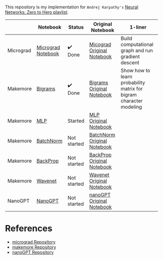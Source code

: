 
This repository is my implementation for `Andrej Karpathy's` [Neural Networks: Zero to Hero playlist](https://www.youtube.com/playlist?list=PLAqhIrjkxbuWI23v9cThsA9GvCAUhRvKZ).


|  | Notebook | Status | Original Notebook | 1-liner
| --- | --- | --- | --- | ---
| Micrograd | [Micrograd Notebook](https://deepnote.com/workspace/andy-lee-e64d-441927ce-64b7-4df1-9818-b7cc4001d76a/project/karpathytutorials-55a68ff6-49ab-4f6d-97e1-ab05640c955e/notebook/micro_grad-d869fdf259fc4c8ea93bd917bc5dea32) | ✔️ Done | [Micograd Original Notebook](https://github.com/karpathy/nn-zero-to-hero/tree/master/lectures/micrograd) | Build computational graph and run gradient descent
| Makemore | [Bigrams](https://deepnote.com/workspace/andypersonal-89e9b5d2-5968-40dc-986c-e831dca9b11c/project/karpathymakemore-0129c86c-0221-47a9-9ff5-5a790f5a7462/notebook/makemore_notebook-67903f51a6154c1c89d7eff722f6d7b1) | ✔️ Done | [Bigrams Original Notebook](https://github.com/karpathy/nn-zero-to-hero/blob/master/lectures/makemore/makemore_part1_bigrams.ipynb) | Show how to learn probability matrix for bigram character modeling
| Makemore | [MLP]() | Started | [MLP Original Notebook](https://github.com/karpathy/nn-zero-to-hero/blob/master/lectures/makemore/makemore_part1_bigrams.ipynb)
| Makemore | [BatchNorm]() | Not started| [BatchNorm Original Notebook](https://github.com/karpathy/nn-zero-to-hero/blob/master/lectures/makemore/makemore_part1_bigrams.ipynb)
| Makemore | [BackProp]() | Not started | [BackProp Original Notebook](https://github.com/karpathy/nn-zero-to-hero/blob/master/lectures/makemore/makemore_part4_backprop.ipynb)
| Makemore | [Wavenet]() | Not started | [Wavenet Original Notebook](https://github.com/karpathy/nn-zero-to-hero/blob/master/lectures/makemore/makemore_part5_cnn1.ipynb)
| NanoGPT | [NanoGPT]() | Not started | [nanoGPT Original Notebook](https://github.com/karpathy/ng-video-lecture)


# References
- [micrograd Repository](https://github.com/karpathy/micrograd)
- [makemore Repository](https://github.com/karpathy/makemore)
- [nanoGPT Repository](https://github.com/karpathy/nanoGPT)

